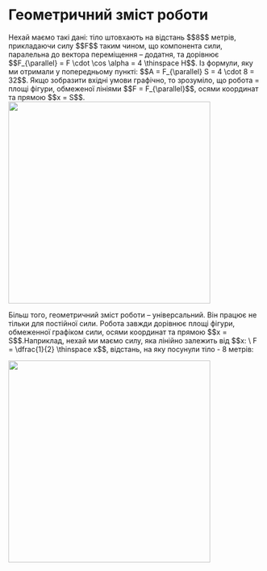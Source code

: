 # Геометричний змiст роботи

<div class="space">Нехай маємо такi данi: тiло штовхають на вiдстань $$8$$ метрiв, прикладаючи силу $$F$$ таким чином, що компонента сили, паралельна до вектора перемiщення – додатня, та дорiвнює $$F_{\parallel} = F \cdot \cos \alpha = 4 \thinspace Н$$. Iз формули, яку ми отримали у попередньому пунктi: $$A = F_{\parallel} S = 4 \cdot 8 = 32$$. Якщо зобразити вхiднi умови графiчно, то зрозумiло, що робота = площi фiгури, обмеженої лiнiями $$F = F_{\parallel}$$, осями координат та прямою $$x = S$$.</div>

<div class="space"><img class="image" width="400"  src="https://rawgit.com/chudaol/ed-era-book-physics/master/images/chapter_7/4.png"></div>

<div class="space"><p class="p3">Бiльш того, геометричний змiст роботи – унiверсальний. Вiн працює не тiльки для постiйної сили. Робота завжди дорiвнює площi фiгури, обмеженної графiком сили, осями координат та прямою $$x = S$$.Наприклад, нехай ми маємо силу, яка лiнiйно залежить вiд $$x: \ F = \dfrac{1}{2} \thinspace x$$, вiдстань, на яку посунули тіло - 8 метрів:</p></div>

<img class="image" width="400"  src="https://rawgit.com/chudaol/ed-era-book-physics/master/images/chapter_7/5.png">